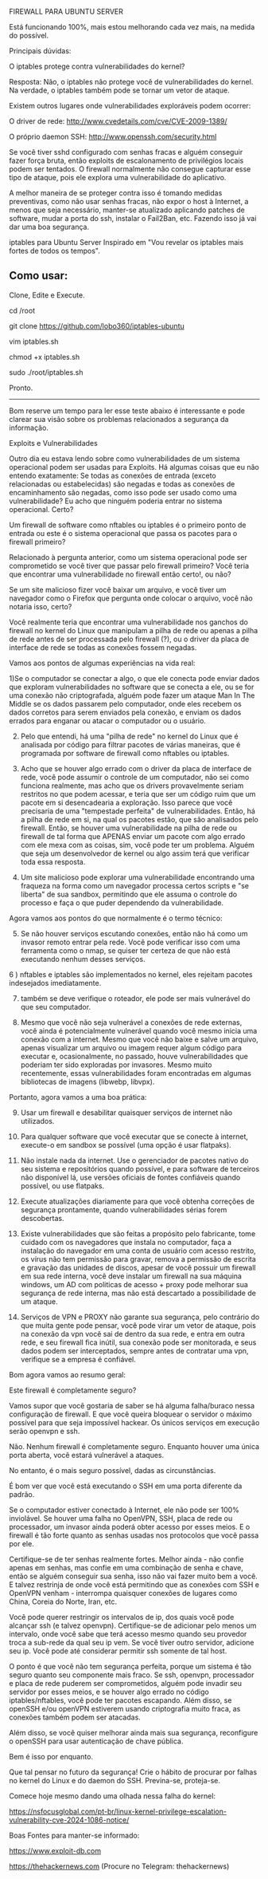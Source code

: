 FIREWALL PARA UBUNTU SERVER

Está funcionando 100%, mais estou melhorando cada vez mais, na medida do possível.

Principais dúvidas:

O iptables protege contra vulnerabilidades do kernel?

Resposta: Não, o iptables não protege você de vulnerabilidades do kernel. Na verdade, o iptables também pode se tornar um vetor de ataque.

Existem outros lugares onde vulnerabilidades exploráveis ​​podem ocorrer:

O driver de rede: http://www.cvedetails.com/cve/CVE-2009-1389/

O próprio daemon SSH: http://www.openssh.com/security.html

Se você tiver sshd configurado com senhas fracas e alguém conseguir fazer força bruta, então exploits de escalonamento de privilégios locais podem ser tentados. O firewall normalmente não consegue capturar esse tipo de ataque, pois ele explora uma vulnerabilidade do aplicativo.

A melhor maneira de se proteger contra isso é tomando medidas preventivas, como não usar senhas fracas, não expor o host à Internet, a menos que seja necessário, manter-se atualizado aplicando patches de software, mudar a porta do ssh, instalar o Fail2Ban, etc. Fazendo isso já vai dar uma boa segurança.

iptables para Ubuntu Server Inspirado em "Vou revelar os iptables mais fortes de todos os tempos".

Como usar:
----
Clone, Edite e Execute.

cd /root

git clone https://github.com/lobo360/iptables-ubuntu

vim iptables.sh

chmod +x iptables.sh

sudo ./root/iptables.sh

Pronto.


---


Bom reserve um tempo para ler esse teste abaixo é interessante e pode clarear sua visão sobre os problemas relacionados a segurança da informação.

Exploits e Vulnerabilidades

Outro dia eu estava lendo sobre como vulnerabilidades de um sistema operacional podem ser usadas para Exploits.
Há algumas coisas que eu não entendo exatamente:
Se todas as conexões de entrada (exceto relacionadas ou estabelecidas) são negadas e todas as conexões de encaminhamento são negadas, como isso pode ser usado como uma vulnerabilidade? Eu acho que ninguém poderia entrar no sistema operacional. Certo?

Um firewall de software como nftables ou iptables é o primeiro ponto de entrada ou este é o sistema operacional que passa os pacotes para o firewall primeiro?

Relacionado à pergunta anterior, como um sistema operacional pode ser comprometido se você tiver que passar pelo firewall primeiro? Você teria que encontrar uma vulnerabilidade no firewall então certo!, ou não?

Se um site malicioso fizer você baixar um arquivo, e você tiver um navegador como o Firefox que pergunta onde colocar o arquivo, você não notaria isso, certo?

Você realmente teria que encontrar uma vulnerabilidade nos ganchos do firewall no kernel do Linux que manipulam a pilha de rede ou apenas a pilha de rede antes de ser processada pelo firewall (?), ou o driver da placa de interface de rede se todas as conexões fossem negadas.

Vamos aos pontos de algumas experiências na vida real:

1)Se o computador se conectar a algo, o que ele conecta pode enviar dados que exploram vulnerabilidades no software que se conecta a ele, ou se for uma conexão não criptografada, alguém pode fazer um ataque Man In The Middle se os dados passarem pelo computador, onde eles recebem os dados corretos para serem enviados pela conexão, e enviam os dados errados para enganar ou atacar o computador ou o usuário.


2) Pelo que entendi, há uma "pilha de rede" no kernel do Linux que é analisada por código para filtrar pacotes de várias maneiras, que é programada por software de firewall como nftables ou iptables.

 
3) Acho que se houver algo errado com o driver da placa de interface de rede, você pode assumir o controle de um computador, não sei como funciona realmente, mas acho que os drivers provavelmente seriam restritos no que podem acessar, e teria que ser um código ruim que um pacote em si desencadearia a exploração. Isso parece que você precisaria de uma "tempestade perfeita" de vulnerabilidades. Então, há a pilha de rede em si, na qual os pacotes estão, que são analisados pelo firewall. Então, se houver uma vulnerabilidade na pilha de rede ou firewall de tal forma que APENAS enviar um pacote com algo errado com ele mexa com as coisas, sim, você pode ter um problema. Alguém que seja um desenvolvedor de kernel ou algo assim terá que verificar toda essa resposta.


4) Um site malicioso pode explorar uma vulnerabilidade encontrando uma fraqueza na forma como um navegador processa certos scripts e "se liberta" de sua sandbox, permitindo que ele assuma o controle do processo e faça o que puder dependendo da vulnerabilidade.


Agora vamos aos pontos do que normalmente é o termo técnico:

5) Se não houver serviços escutando conexões, então não há como um invasor remoto entrar pela rede. Você pode verificar isso com uma ferramenta como o nmap, se quiser ter certeza de que não está executando nenhum desses serviços.


6 ) nftables e iptables são implementados no kernel, eles rejeitam pacotes indesejados imediatamente.


7) também se deve verifique o roteador, ele pode ser mais vulnerável do que seu computador.


8) Mesmo que você não seja vulnerável a conexões de rede externas, você ainda é potencialmente vulnerável quando você mesmo inicia uma conexão com a internet. Mesmo que você não baixe e salve um arquivo, apenas visualizar um arquivo ou imagem requer algum código para executar e, ocasionalmente, no passado, houve vulnerabilidades que poderiam ter sido exploradas por invasores. Mesmo muito recentemente, essas vulnerabilidades foram encontradas em algumas bibliotecas de imagens (libwebp, libvpx).


Portanto, agora vamos a uma boa prática:

9) Usar um firewall e desabilitar quaisquer serviços de internet não utilizados.


10) Para qualquer software que você executar que se conecte à internet, execute-o em sandbox se possível (uma opção é usar flatpaks).


11) Não instale nada da internet. Use o gerenciador de pacotes nativo do seu sistema e repositórios quando possível, e para software de terceiros não disponível lá, use versões oficiais de fontes confiáveis quando possível, ou use flatpaks.


12) Execute atualizações diariamente para que você obtenha correções de segurança prontamente, quando vulnerabilidades sérias forem descobertas. 


13) Existe vulnerabilidades que são feitas a propósito pelo fabricante, tome cuidado com os navegadores que instala no computador, faça a instalação do navegador em uma conta de usuário com acesso restrito, os vírus não tem permissão para gravar, remova a permissão de escrita e gravação das unidades de discos, apesar de você possuir um firewall em sua rede interna, você deve instalar um firewall na sua máquina windows, um AD com politicas de acesso + proxy pode melhorar sua segurança de rede interna, mas não está descartado a possibilidade de um ataque.


14) Serviços de VPN e PROXY não garante sua segurança, pelo contrário do que muita gente pode pensar, você pode virar um vetor de ataque, pois na conexão da vpn você sai de dentro da sua rede, e entra em outra rede, e seu firewall fica inútil, sua conexão pode ser monitorada, e seus dados podem ser interceptados, sempre antes de contratar uma vpn, verifique se a empresa é confiável.


Bom agora vamos ao resumo geral:

Este firewall é completamente seguro?

Vamos supor que você gostaria de saber se há alguma falha/buraco nessa configuração de firewall. E que você queira bloquear o servidor o máximo possível para que seja impossível hackear. Os únicos serviços em execução serão openvpn e ssh.

Não. Nenhum firewall é completamente seguro. Enquanto houver uma única porta aberta, você estará vulnerável a ataques.

No entanto, é o mais seguro possível, dadas as circunstâncias.

É bom ver que você está executando o SSH em uma porta diferente da padrão.

Se o computador estiver conectado à Internet, ele não pode ser 100% inviolável. Se houver uma falha no OpenVPN, SSH, placa de rede ou processador, um invasor ainda poderá obter acesso por esses meios. E o firewall é tão forte quanto as senhas usadas nos protocolos que você passa por ele.

Certifique-se de ter senhas realmente fortes. Melhor ainda - não confie apenas em senhas, mas confie em uma combinação de senha e chave, então se alguém conseguir sua senha, isso não vai fazer muito bem a você. E talvez restrinja de onde você está permitindo que as conexões com SSH e OpenVPN venham - interrompa quaisquer conexões de lugares como China, Coreia do Norte, Iran, etc.

Você pode querer restringir os intervalos de ip, dos quais você pode alcançar ssh (e talvez openvpn). Certifique-se de adicionar pelo menos um intervalo, onde você sabe que terá acesso mesmo quando seu provedor troca a sub-rede da qual seu ip vem. Se você tiver outro servidor, adicione seu ip. Você pode até considerar permitir ssh somente de tal host.

O ponto é que você não tem segurança perfeita, porque um sistema é tão seguro quanto seu componente mais fraco. Se ssh, openvpn, processador e placa de rede puderem ser comprometidos, alguém pode invadir seu servidor por esses meios, e se houver algo errado no código iptables/nftables, você pode ter pacotes escapando. Além disso, se openSSH e/ou openVPN estiverem usando criptografia muito fraca, as conexões também podem ser atacadas.

Além disso, se você quiser melhorar ainda mais sua segurança, reconfigure o openSSH para usar autenticação de chave pública.

Bem é isso por enquanto.

Que tal pensar no futuro da segurança! Crie o hábito de procurar por falhas no kernel do Linux e do daemon do SSH. Previna-se, proteja-se.


Comece hoje mesmo dando uma olhada nessa falha do kernel:


https://nsfocusglobal.com/pt-br/linux-kernel-privilege-escalation-vulnerability-cve-2024-1086-notice/


Boas Fontes para manter-se informado:


https://www.exploit-db.com

https://thehackernews.com (Procure no Telegram: thehackernews)



